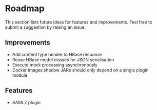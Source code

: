 # Roadmap

This section lists future ideas for features and improvements. Feel free to submit a suggestion by raising an issue.

## Improvements

* Add content type header to HBase response
* Reuse HBase model classes for JSON serialisation
* Execute mock processing asynchronously
* Docker images shadow JARs should only depend on a single plugin module

## Features

* SAML2 plugin
